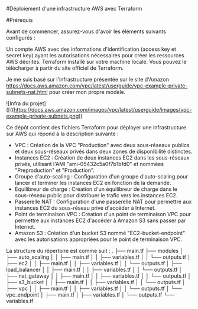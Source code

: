 #Déploiement d'une infrastructure AWS avec Terraform

#Prérequis

Avant de commencer, assurez-vous d'avoir les éléments suivants configurés :

Un compte AWS avec des informations d'identification (access key et secret key) ayant les autorisations nécessaires pour créer les ressources AWS décrites.
Terraform installé sur votre machine locale. Vous pouvez le télécharger à partir du site officiel de Terraform.

Je me suis basé sur l'infrastructure présentée sur le site d'Amazon https://docs.aws.amazon.com/vpc/latest/userguide/vpc-example-private-subnets-nat.html pour créer mon propre modèle.

![Infra du projet]([((https://docs.aws.amazon.com/images/vpc/latest/userguide/images/vpc-example-private-subnets.png))

Ce dépôt contient des fichiers Terraform pour déployer une infrastructure sur AWS qui répond à la description suivante :
- VPC : Création de la VPC "Production" avec deux sous-réseaux publics et deux sous-réseaux privés dans deux zones de disponibilité distinctes.
- Instances EC2 : Création de deux instances EC2 dans les sous-réseaux privés, utilisant l'AMI "ami-05432c5a0f7b1bfd0" et nommées "Preproduction" et "Production".
- Groupe d'auto-scaling : Configuration d'un groupe d'auto-scaling pour lancer et terminer les instances EC2 en fonction de la demande.
- Équilibreur de charge : Création d'un équilibreur de charge dans le sous-réseau public pour distribuer le trafic vers les instances EC2.
- Passerelle NAT : Configuration d'une passerelle NAT pour permettre aux instances EC2 du sous-réseau privé d'accéder à Internet.
- Point de terminaison VPC : Création d'un point de terminaison VPC pour permettre aux instances EC2 d'accéder à Amazon S3 sans passer par Internet.
- Amazon S3 : Création d'un bucket S3 nommé "EC2-bucket-endpoint" avec les autorisations appropriées pour le point de terminaison VPC.

La structure du répertoire est comme suit :
.
├── main.tf
├── modules
│   ├── auto_scaling
│   │   ├── main.tf
│   │   ├── variables.tf
│   │   └── outputs.tf
│   ├── ec2
│   │   ├── main.tf
│   │   ├── variables.tf
│   │   └── outputs.tf
│   ├── load_balancer
│   │   ├── main.tf
│   │   ├── variables.tf
│   │   └── outputs.tf
│   ├── nat_gateway
│   │   ├── main.tf
│   │   ├── variables.tf
│   │   └── outputs.tf
│   ├── s3_bucket
│   │   ├── main.tf
│   │   ├── variables.tf
│   │   └── outputs.tf
│   ├── vpc
│   │   ├── main.tf
│   │   ├── variables.tf
│   │   └── outputs.tf
│   └── vpc_endpoint
│       ├── main.tf
│       ├── variables.tf
│       └── outputs.tf
└── variables.tf





